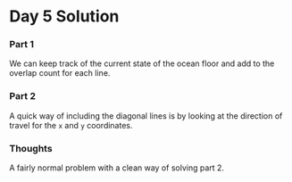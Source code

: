 # Day 5 Solution

### Part 1

We can keep track of the current state of the ocean floor and add to the overlap count for each line.

### Part 2

A quick way of including the diagonal lines is by looking at the direction of travel for the `x` and `y` coordinates.

### Thoughts
A fairly normal problem with a clean way of solving part 2.